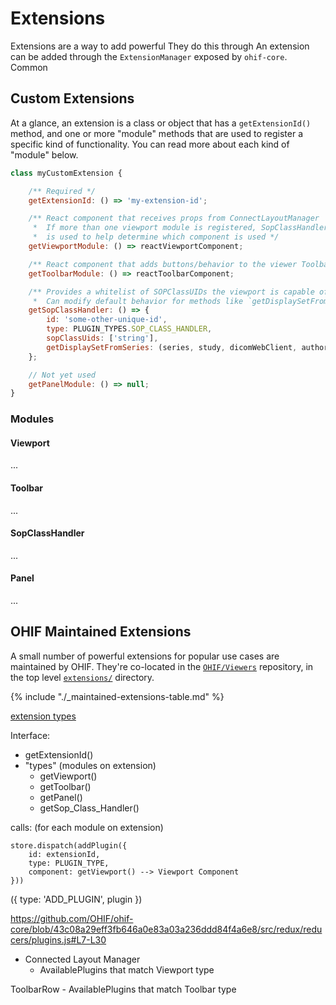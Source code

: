 # Extensions

Extensions are a way to add powerful They do this through An extension can be added through the `ExtensionManager` exposed by `ohif-core`. Common

## Custom Extensions

At a glance, an extension is a class or object that has a `getExtensionId()` method, and one or more "module" methods that are used to register a specific kind of functionality. You can read more about each kind of "module" below.

```js
class myCustomExtension {

    /** Required */
    getExtensionId: () => 'my-extension-id';

    /** React component that receives props from ConnectLayoutManager
     *  If more than one viewport module is registered, SopClassHandler
     *  is used to help determine which component is used */
    getViewportModule: () => reactViewportComponent;

    /** React component that adds buttons/behavior to the viewer Toolbar */ 
    getToolbarModule: () => reactToolbarComponent;

    /** Provides a whitelist of SOPClassUIDs the viewport is capable of rendering.
     *  Can modify default behavior for methods like `getDisplaySetFromSeries` */
    getSopClassHandler: () => {
        id: 'some-other-unique-id',
        type: PLUGIN_TYPES.SOP_CLASS_HANDLER,
        sopClassUids: ['string'],
        getDisplaySetFromSeries: (series, study, dicomWebClient, authorizationHeaders) => ...
    };

    // Not yet used
    getPanelModule: () => null;
}
```

### Modules

#### Viewport

...

#### Toolbar

...

#### SopClassHandler

...

#### Panel

...


## OHIF Maintained Extensions

A small number of powerful extensions for popular use cases are maintained by OHIF. They're co-located in the [`OHIF/Viewers`](https://github.com/OHIF/Viewers/tree/react/) repository, in the top level [`extensions/`](https://github.com/OHIF/Viewers/tree/react/extensions) directory. 


{% include "./_maintained-extensions-table.md" %}

[extension types](https://github.com/OHIF/ohif-core/blob/master/src/plugins.js#L1-L6)

Interface:
- getExtensionId()
- "types" (modules on extension)
    - getViewport()
    - getToolbar()
    - getPanel()
    - getSop_Class_Handler()

calls: (for each module on extension)
```
store.dispatch(addPlugin({
    id: extensionId,
    type: PLUGIN_TYPE,
    component: getViewport() --> Viewport Component
}))
```

({
    type: 'ADD_PLUGIN',
    plugin
})

https://github.com/OHIF/ohif-core/blob/43c08a29eff3fb646a0e83a03a236ddd84f4a6e8/src/redux/reducers/plugins.js#L7-L30

- Connected Layout Manager
    - AvailablePlugins that match Viewport type

ToolbarRow
    - AvailablePlugins that match Toolbar type

